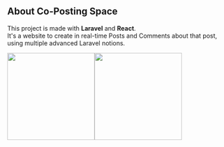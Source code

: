 ## About Co-Posting Space
This project is made with <b>Laravel</b> and <b>React</b>. <br>
It's a website to create in real-time Posts and Comments about that post, using multiple advanced Laravel notions.
<div style="display:flex;">
<img src="https://upload.wikimedia.org/wikipedia/commons/9/9a/Laravel.svg"  height="200"  width="200" />
<img src="https://upload.wikimedia.org/wikipedia/commons/a/a7/React-icon.svg"  height="200"  width="200" />
</div>

